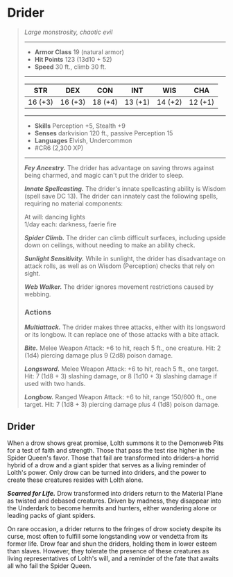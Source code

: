 # Drider
>*Large monstrosity, chaotic evil*
>___
>- **Armor Class** 19 (natural armor)
>- **Hit Points** 123 (13d10 + 52)
>- **Speed** 30 ft., climb 30 ft.
>___
>|STR|DEX|CON|INT|WIS|CHA|
>|:---:|:---:|:---:|:---:|:---:|:---:|
>|16 (+3)|16 (+3)|18 (+4)|13 (+1)|14 (+2)|12 (+1)|
>___
>- **Skills** Perception +5, Stealth +9
>- **Senses** darkvision 120 ft., passive Perception 15
>- **Languages** Elvish, Undercommon
>- #CR6 (2,300 XP)
>___
>***Fey Ancestry.*** The drider has advantage on saving throws against being charmed, and magic can't put the drider to sleep.  
>
>***Innate Spellcasting.*** The drider's innate spellcasting ability is Wisdom (spell save DC 13). The drider can innately cast the following spells, requiring no material components:  
>
>At will: dancing lights  
>1/day each: darkness, faerie fire  
>
>
>***Spider Climb.*** The drider can climb difficult surfaces, including upside down on ceilings, without needing to make an ability check.  
>
>***Sunlight Sensitivity.*** While in sunlight, the drider has disadvantage on attack rolls, as well as on Wisdom (Perception) checks that rely on sight.  
>
>***Web Walker.*** The drider ignores movement restrictions caused by webbing.  
>
>### Actions
>***Multiattack.*** The drider makes three attacks, either with its longsword or its longbow. It can replace one of those attacks with a bite attack.  
>
>***Bite.*** Melee Weapon Attack: +6 to hit, reach 5 ft., one creature. Hit: 2 (1d4) piercing damage plus 9 (2d8) poison damage.  
>
>***Longsword.*** Melee Weapon Attack: +6 to hit, reach 5 ft., one target. Hit: 7 (1d8 + 3) slashing damage, or 8 (1d10 + 3) slashing damage if used with two hands.  
>
>***Longbow.*** Ranged Weapon Attack: +6 to hit, range 150/600 ft., one target. Hit: 7 (1d8 + 3) piercing damage plus 4 (1d8) poison damage.

## Drider

When a drow shows great promise, Lolth summons it to the Demonweb Pits for a test of faith and strength. Those that pass the test rise higher in the Spider Queen's favor. Those that fail are transformed into driders-a horrid hybrid of a drow and a giant spider that serves as a living reminder of Lolth's power. Only drow can be turned into driders, and the power to create these creatures resides with Lolth alone.

***Scarred for Life.*** Drow transformed into driders return to the Material Plane as twisted and debased creatures. Driven by madness, they disappear into the Underdark to become hermits and hunters, either wandering alone or leading packs of giant spiders.

On rare occasion, a drider returns to the fringes of drow society despite its curse, most often to fulfill some longstanding vow or vendetta from its former life. Drow fear and shun the driders, holding them in lower esteem than slaves. However, they tolerate the presence of these creatures as living representatives of Lolth's will, and a reminder of the fate that awaits all who fail the Spider Queen.
